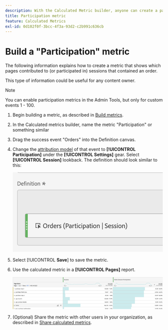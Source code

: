```yaml
---
description: With the Calculated Metric builder, anyone can create a participation metric.
title: Participation metric
feature: Calculated Metrics
exl-id: 0d102f0f-3bcc-4f3a-93d2-c2b991c636cb
---
```

# Build a "Participation" metric

The following information explains how to create a metric that shows which pages contributed to (or participated in) sessions that contained an order.

This type of information could be useful for any content owner.

>[!NOTE]
>
>You can enable participation metrics in the Admin Tools, but only for custom events 1 - 100.

1. Begin building a metric, as described in [Build metrics](/help/components/calc-metrics/cm-workflow/cm-build-metrics.md).
1. In the Calculated metrics builder, name the metric "Participation" or something similar
1. Drag the success event "Orders" into the Definition canvas.
1. Change the [attribution model](/help/components/calc-metrics/cm-workflow/m-metric-type-alloc.md) of that event to **[!UICONTROL Participation]** under the **[!UICONTROL Settings]** gear. Select **[!UICONTROL Session]** lookback. The definition should look similar to this:

   ![](assets/participation.png)

1. Select [!UICONTROL **Save**] to save the metric.
1. Use the calculated metric in a **[!UICONTROL Pages]** report.

    ![](assets/participation-pages.png)

1. (Optional) Share the metric with other users in your organization, as described in [Share calculated metrics](/help/components/calc-metrics/cm-workflow/cm-sharing.md).
